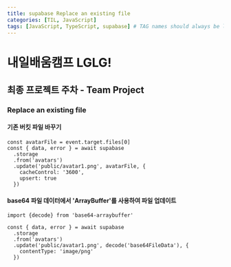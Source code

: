 ```yaml
---
title: supabase Replace an existing file
categories: [TIL, JavaScript]
tags: [JavaScript, TypeScript, supabase] # TAG names should always be lowercase
---
```


# 내일배움캠프 LGLG!

## 최종 프로젝트 주차 - Team Project

### Replace an existing file

#### 기존 버킷 파일 바꾸기
```tsx
const avatarFile = event.target.files[0]
const { data, error } = await supabase
  .storage
  .from('avatars')
  .update('public/avatar1.png', avatarFile, {
    cacheControl: '3600',
    upsert: true
  })
```

#### base64 파일 데이터에서 'ArrayBuffer'를 사용하여 파일 업데이트
```tsx
import {decode} from 'base64-arraybuffer'

const { data, error } = await supabase
  .storage
  .from('avatars')
  .update('public/avatar1.png', decode('base64FileData'), {
    contentType: 'image/png'
  })
```
